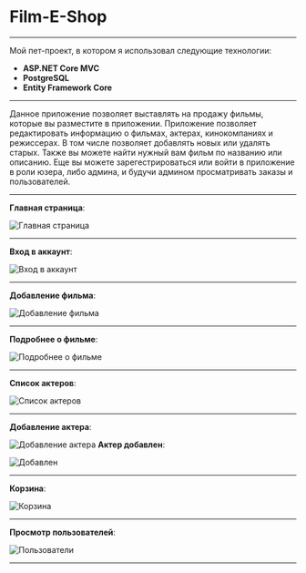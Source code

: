 # Film-E-Shop
____
Мой пет-проект, в котором я использовал следующие технологии:
- **ASP.NET Core MVC**
- **PostgreSQL**
- **Entity Framework Core**
____

Данное приложение позволяет выставлять на продажу фильмы, которые вы разместите в приложении. 
Приложение позволяет редактировать информацию о фильмах, актерах, кинокомпаниях и режиссерах. В том числе позволяет добавлять новых или удалять старых.
Также вы можете найти нужный вам фильм по названию или описанию.
Еще вы можете зарегестрироваться или войти в приложение в роли юзера, либо админа, и будучи админом просматривать заказы и пользователей.
____
**Главная страница**:

![Главная страница](https://sun9-west.userapi.com/sun9-45/s/v1/ig2/ieaiywbBg1g02dUrl-TiXpdW5Q9-KEiCRo7mY-IfwwKOVOzcvZVZvZQg2EUj0O6VZuR3vKCQ9n8XC6LfdK1S4Jhm.jpg?size=1899x678&quality=96&type=album, "Главная")
____
**Вход в аккаунт**:

![Вход в аккаунт](https://sun9-west.userapi.com/sun9-62/s/v1/ig2/qSNMfb9jD7qdnN15hK5hjG4Nea1vv-mX4T7gTyhPZ0XhKetVrP_iHXbEhcOuCekMX6u1Gw4kSx309NYUP_X0ZmIb.jpg?size=958x386&quality=96&type=album, "Вход")
____
**Добавление фильма**:

![Добавление фильма](https://sun9-west.userapi.com/sun9-46/s/v1/ig2/PqLxdN1eoVs8NHTa0N4MEedcKimi6ktxECClpcPCtggT3XDm44em0-hNx8_CF5E4PjGOZqug8sxGcvc0j0eVsWjw.jpg?size=1265x818&quality=96&type=album, "Добавление")
____
**Подробнее о фильме**:

![Подробнее о фильме](https://sun9-north.userapi.com/sun9-87/s/v1/ig2/bKGjEEkjaYwBH3yDmoijUkcyBwIXtZgE57xs2IrUEfss30mUA3KgLCCHDkjMDKBgU-JQyFcJ2MEzW0jAXaJLkDZr.jpg?size=1239x872&quality=96&type=album, "О фильме")
____
**Список актеров**:

![Список актеров](https://sun9-north.userapi.com/sun9-79/s/v1/ig2/hYLG72AF_7swGWyAcRSl5GUb0VvYhwY8Q5AVFNvHdt4M8J8pj0SF995X8VveCrXHNDW-0cWWqEB2tqqDKTAC1KrL.jpg?size=1868x918&quality=96&type=album, "Актеры")
____
**Добавление актера**:

![Добавление актера](https://sun9-north.userapi.com/sun9-78/s/v1/ig2/HjAD-fuZ7uP7VsAC0MylcA0oEv6Nn4uDc42d-ZgLF4WqnEhgQ8UmXKVYl_GfcEXz0D8UDpo5GE3u283ZM_8sNpKU.jpg?size=920x686&quality=96&type=album, "Добавление")
**Актер добавлен**:

![Добавлен](https://sun9-north.userapi.com/sun9-82/s/v1/ig2/SIjxxO44u9jFd5s5lJ6vTHvhrqQLPvF8Lalolv0Oq3FtbV-e1uoEFjESnHzfbO0h_UkRY8Ha3Css0ZTSzMvWfhFy.jpg?size=1511x618&quality=96&type=album, "Добавлен")
____
**Корзина**:

![Корзина](https://sun9-east.userapi.com/sun9-30/s/v1/ig2/0EhyFrYK0MffIo7p-2Fj7SONDG0q9lUF7yFGkHm52HSTkxdMjYlCnwAKpdDyfhCZ2l51SzrsPUbxcE5pz6iNjYsq.jpg?size=1882x476&quality=96&type=album, "Корзина")
____
**Просмотр пользователей**:

![Пользователи](https://sun9-west.userapi.com/sun9-62/s/v1/ig2/hW33xqBCSCWoPaUzomqFtLlhsIn-3oW2-ZNVQxgRMJX6M8_2oGqiFzLSuLrpGDcGx4tXB2LB2ZK_KB-6ShZQPtol.jpg?size=980x288&quality=96&type=album, "Пользователи")
____

